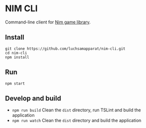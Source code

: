 # NIM CLI

Command-line client for [Nim game library](https://github.com/luchsamapparat/nim).

## Install

```
git clone https://github.com/luchsamapparat/nim-cli.git
cd nim-cli
npm install
```

## Run

```
npm start
```

## Develop and build

* `npm run build` Clean the `dist` directory, run TSLint and build the application
* `npm run watch` Clean the `dist` directory and build the application
